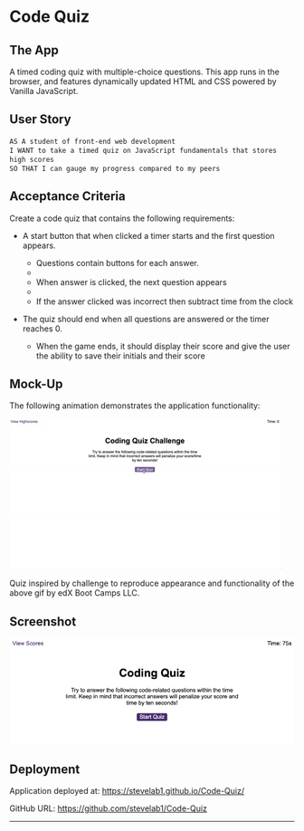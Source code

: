 # Code Quiz

## The App

A timed coding quiz with multiple-choice questions. This app runs in the browser, and features dynamically updated HTML and CSS powered by Vanilla JavaScript.

## User Story

```
AS A student of front-end web development
I WANT to take a timed quiz on JavaScript fundamentals that stores high scores
SO THAT I can gauge my progress compared to my peers
```

## Acceptance Criteria

Create a code quiz that contains the following requirements:

- A start button that when clicked a timer starts and the first question appears.

  - Questions contain buttons for each answer.
  -
  - When answer is clicked, the next question appears
  -
  - If the answer clicked was incorrect then subtract time from the clock

- The quiz should end when all questions are answered or the timer reaches 0.

  - When the game ends, it should display their score and give the user the ability to save their initials and their score

## Mock-Up

The following animation demonstrates the application functionality:

![Animation of code quiz. Presses button to start quiz. Clicks the button for the answer to each question, displays if answer was correct or incorrect. Quiz finishes and displays high scores. User adds their intials, then clears their intials and starts over.](./assets/code-quiz-demo.gif)

Quiz inspired by challenge to reproduce appearance and functionality of the above gif by edX Boot Camps LLC.

## Screenshot
![Screenshot of code quiz.](./assets/Screenshot.png)

## Deployment

Application deployed at:
 https://stevelab1.github.io/Code-Quiz/

GitHub URL:
 https://github.com/stevelab1/Code-Quiz

---
